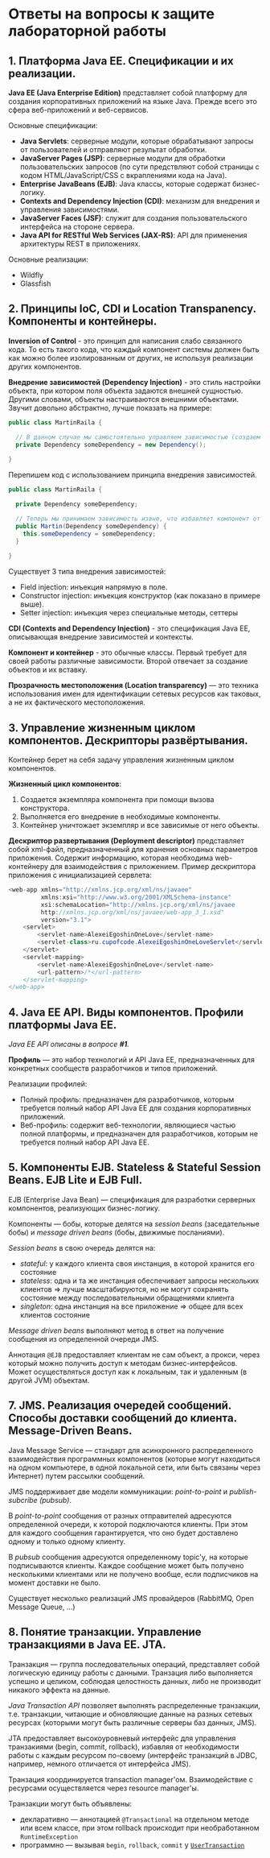 # Ответы на вопросы к защите лабораторной работы

## 1. Платформа Java EE. Спецификации и их реализации.

**Java EE (Java Enterprise Edition)** представляет собой платформу для создания корпоративных приложений на языке Java. Прежде всего это сфера веб-приложений и веб-сервисов.

Основные спецификации:
* **Java Servlets**: серверные модули, которые обрабатывают запросы от пользователей и отправляют результат обработки.
* **JavaServer Pages (JSP)**: серверные модули для обработки пользовательских запросов (по сути предствляют собой страницы с кодом HTML/JavaScript/CSS с вкраплениями кода на Java).
* **Enterprise JavaBeans (EJB)**: Java классы, которые содержат бизнес-логику.
* **Contexts and Dependency Injection (CDI)**: механизм для внедрения и управления зависимостями.
* **JavaServer Faces (JSF)**: служит для создания пользовательского интерфейса на стороне сервера.
* **Java API for RESTful Web Services (JAX-RS)**: API для применения архитектуры REST в приложениях.

Основные реализации:
* Wildfly
* Glassfish

## 2. Принципы IoC, CDI и Location Transpanency. Компоненты и контейнеры.

**Inversion of Control** - это принцип для написания слабо связанного кода. То есть такого кода, что каждый компонент системы должен быть как можно более изолированным от других, не используя реализации других компонентов.

**Внедрение зависимостей (Dependency Injection)** - это стиль настройки объекта, при котором поля объекта задаются внешней сущностью. Другими словами, объекты настраиваются внешними объектами. Звучит довольно абстрактно, лучше показать на примере:

```java
public class MartinRaila {

  // В данном случае мы самостоятельно управляем зависимостью (создаем ее).
  private Dependency someDependency = new Dependency();
  
}
```
Перепишем код с использованием принципа внедрения зависимостей.
```java
public class MartinRaila {

  private Dependency someDependency;

  // Теперь мы принимаем зависимость извне, что избавляет компонент от необходимости ею управлять
  public Martin(Dependency someDependency) {
    this.someDependency = someDependency;
  }
  
}  
```

Существует 3 типа внедрения зависимостей:
* Field injection: инъекция напрямую в поле.
* Constructor injection: инъекция конструктор (как показано в примере выше).
* Setter injection: инъекция через специальные методы, сеттеры

**CDI (Contexts and Dependency Injection)** - это спецификация Java EE, описывающая внедрение зависимостей и контексты.

**Компонент и контейнер** - это обычные классы. Первый требует для своей работы различные зависимости. Второй отвечает за создание объектов и их вставку.

**Прозрачность местоположения (Location transparency)** — это техника использования имен для идентификации сетевых ресурсов как таковых, а не их фактического местоположения.

## 3. Управление жизненным циклом компонентов. Дескрипторы развёртывания.

Контейнер берет на себя задачу управления жизненным циклом компонентов.

**Жизненный цикл компонентов**:
1. Создается экземпляра компонента при помощи вызова конструктора.
2. Выполняется его внедрение в необходимые компоненты.
3. Контейнер уничтожает экземпляр и все зависимые от него объекты.

**Дескриптор развертывания (Deployment descriptor)** представляет собой xml-файл, предназначенный для хранения основных параметров приложения.
Содержит информацию, которая необходима web-контейнеру для взаимодействия с приложением.
Пример дескриптора приложения с инициализацией сервлета:
```java
<web-app xmlns="http://xmlns.jcp.org/xml/ns/javaee"
         xmlns:xsi="http://www.w3.org/2001/XMLSchema-instance"
         xsi:schemaLocation="http://xmlns.jcp.org/xml/ns/javaee
         http://xmlns.jcp.org/xml/ns/javaee/web-app_3_1.xsd"
         version="3.1">
    <servlet>
        <servlet-name>AlexeiEgoshinOneLove</servlet-name>
        <servlet-class>ru.cupofcode.AlexeiEgoshinOneLoveServlet</servlet-class>
    </servlet>
    <servlet-mapping>
        <servlet-name>AlexeiEgoshinOneLove</servlet-name>
        <url-pattern>/*</url-pattern>
    </servlet-mapping>
</web-app>
```
## 4. Java EE API. Виды компонентов. Профили платформы Java EE.

_Java EE API описаны в вопросе **#1**._

**Профиль** — это набор технологий и API Java EE, предназначенных для конкретных сообществ разработчиков и типов приложений.

Реализации профилей:
* Полный профиль: предназначен для разработчиков, которым требуется полный набор API Java EE для создания корпоративных приложений.
* Веб-профиль: содержит веб-технологии, являющиеся частью полной платформы, и предназначен для разработчиков, которым не требуется полный набор API Java EE.

## 5. Компоненты EJB. Stateless & Stateful Session Beans. EJB Lite и EJB Full.

EJB (Enterprise Java Bean) — спецификация для разработки серверных компонентов, реализующих бизнес-логику.

Компоненты — бобы, которые делятся на _session beans_ (заседательные бобы) и _message driven beans_ (бобы, движимые посланиями).

_Session beans_ в свою очередь делятся на:
* _stateful_: у каждого клиента своя инстанция, в которой хранится его состояние
* _stateless_: одна и та же инстанция обеспечивает запросы нескольких клиентов => лучше масштабируются, но не могут сохранять состояние между последовательными обращениями клиента
* _singleton_: одна инстанция на все приложение => общее для всех клиентов состояние

_Message driven beans_ выполняют метод в ответ на получение сообщения из определенной очереди JMS.

Аннотация `@EJB` предоставляет клиентам не сам объект, а прокси, через который можно получить доступ к методам бизнес-интерфейсов. Может осуществляться доступ как к локальным, так и удаленным (в другой JVM) объектам.

## 7. JMS. Реализация очередей сообщений. Способы доставки сообщений до клиента. Message-Driven Beans.

Java Message Service — стандарт для асинхронного распределенного взаимодействия программных компонентов (которые могут находиться на одном компьютере, в одной локальной сети, или быть связаны через Интернет) путем рассылки сообщений.

JMS поддерживает две модели коммуникации: _point-to-point_ и _publish-subcribe (pubsub)_.

В _point-to-point_ сообщения от разных отправителей адресуются определенной очереди, к которой подключаются клиенты. При этом для каждого сообщения гарантируется, что оно будет доставлено одному и только одному клиенту.

В _pubsub_ сообщения адресуются определенному topic'у, на которые подписываются клиенты. Каждое сообщение может быть получено несколькими клиентами или не получено вообще, если подписчиков на момент доставки не было.

Существует несколько реализаций JMS провайдеров (RabbitMQ, Open Message Queue, ...)

## 8. Понятие транзакции. Управление транзакциями в Java EE. JTA.

Транзакция — группа последовательных операций, представляет собой логическую единицу работы с данными. Транзация либо выполняется успешно и целиком, соблюдая целостность данных, либо не производит никакого эффекта на данные.

_Java Transaction API_ позволяет выполнять распределенные транзакции, т.е. транзакции, читающие и обновляющие данные на разных сетевых ресурсах (которыми могут быть различные серверы баз данных, JMS).

JTA предоставляет высокоуровневый интерфейс для управления транзакиями (begin, commit, rollback), избавляя от необходимости работы с каждым ресурсом по-своему (интерфейс транзакций в JDBC, например, немного отличается от интерфейса JMS).

Транзация координируется transaction manager'ом. Взаимодействие с ресурсами осуществляется через resource manager'ы.

Транзакции могут быть объявлены:
* декларативно — аннотацией `@Transactional` на отдельном методе или всем классе, при этом rollback происходит при необработанном `RuntimeException`
* программно — вызывая `begin`, `rollback`, `commit` у [`UserTransaction`](https://docs.oracle.com/javaee/6/api/javax/transaction/UserTransaction.html)
